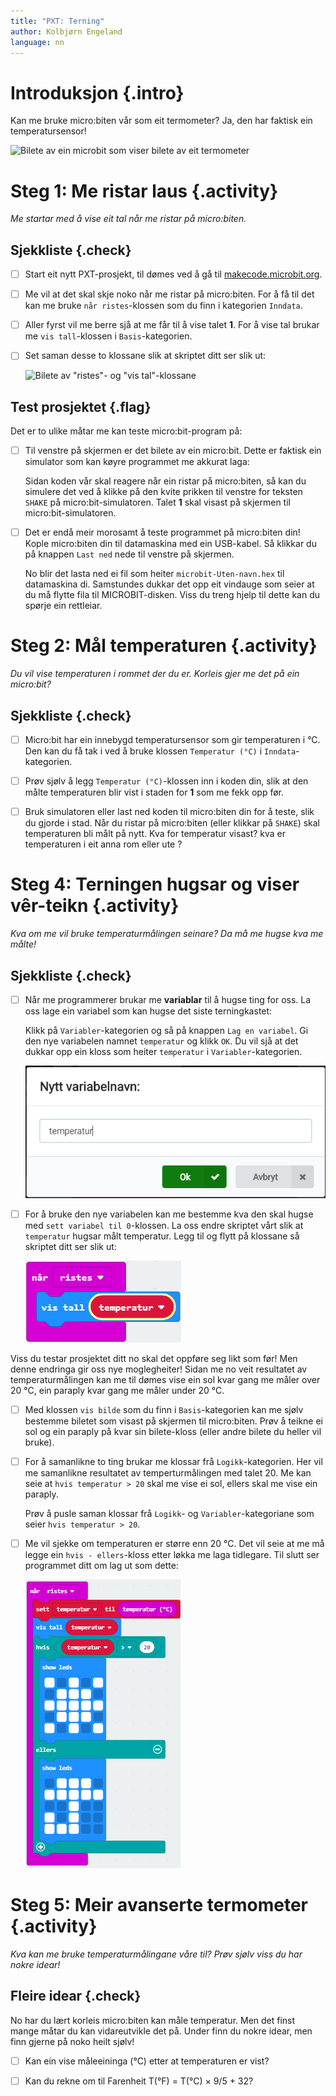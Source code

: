 ```yaml
---
title: "PXT: Terning"
author: Kolbjørn Engeland
language: nn
---
```



# Introduksjon {.intro}

Kan me bruke micro:biten vår som eit termometer? Ja, den har faktisk ein
temperatursensor!

![Bilete av ein microbit som viser bilete av eit termometer](temperatur.jpg)


# Steg 1: Me ristar laus {.activity}

*Me startar med å vise eit tal når me ristar på micro:biten.*

## Sjekkliste {.check}

- [ ] Start eit nytt PXT-prosjekt, til dømes ved å gå til
  [makecode.microbit.org](https://makecode.microbit.org/?lang=no).

- [ ] Me vil at det skal skje noko når me ristar på micro:biten. For å få til
  det kan me bruke `når ristes`-klossen som du finn i kategorien `Inndata`.

- [ ] Aller fyrst vil me berre sjå at me får til å vise talet __1__. For å vise
  tal brukar me `vis tall`-klossen i `Basis`-kategorien.

- [ ] Set saman desse to klossane slik at skriptet ditt ser slik ut:

    ![Bilete av "ristes"- og "vis tal"-klossane](risteskript_1.png)

## Test prosjektet {.flag}

Det er to ulike måtar me kan teste micro:bit-program på:

- [ ] Til venstre på skjermen er det bilete av ein micro:bit. Dette er faktisk
  ein simulator som kan køyre programmet me akkurat laga:

  Sidan koden vår skal reagere når ein ristar på micro:biten, så kan du simulere
  det ved å klikke på den kvite prikken til venstre for teksten `SHAKE` på
  micro:bit-simulatoren. Talet __1__ skal visast på skjermen til
  micro:bit-simulatoren.

- [ ] Det er endå meir morosamt å teste programmet på micro:biten din! Kople
  micro:biten din til datamaskina med ein USB-kabel. Så klikkar du på knappen
  `Last ned` nede til venstre på skjermen.

  No blir det lasta ned ei fil som heiter `microbit-Uten-navn.hex` til
  datamaskina di. Samstundes dukkar det opp eit vindauge som seier at du må
  flytte fila til MICROBIT-disken. Viss du treng hjelp til dette kan du spørje
  ein rettleiar.


# Steg 2: Mål temperaturen {.activity}

*Du vil vise temperaturen i rommet der du er. Korleis gjer me det på ein
 micro:bit?*

## Sjekkliste {.check}

- [ ] Micro:bit har ein innebygd temperatursensor som gir temperaturen i °C.
  Den kan du få tak i ved å bruke klossen `Temperatur (°C)` i
  `Inndata`-kategorien.

- [ ] Prøv sjølv å legg `Temperatur (°C)`-klossen inn i koden din, slik at
  den målte temperaturen blir vist i staden for __1__ som me fekk opp før.

- [ ] Bruk simulatoren eller last ned koden til micro:biten din for å teste,
  slik du gjorde i stad. Når du ristar på micro:biten (eller klikkar på `SHAKE`)
  skal temperaturen bli målt på nytt. Kva for temperatur visast? kva er
  temperaturen i eit anna rom eller ute ?


# Steg 4: Terningen hugsar og viser vêr-teikn {.activity}

*Kva om me vil bruke temperaturmålingen seinare? Da må me hugse kva me målte!*

## Sjekkliste {.check}

- [ ] Når me programmerer brukar me __variablar__ til å hugse ting for oss. La
  oss lage ein variabel som kan hugse det siste terningkastet:

  Klikk på `Variabler`-kategorien og så på knappen `Lag en variabel`. Gi den nye
  variabelen namnet `temperatur` og klikk `OK`. Du vil sjå at det dukkar opp ein
  kloss som heiter `temperatur` i `Variabler`-kategorien.

  ![Bilete av korleis lage ein ny variabel](variabel_temperatur.png)

- [ ] For å bruke den nye variabelen kan me bestemme kva den skal hugse med
  `sett variabel til 0`-klossen. La oss endre skriptet vårt slik at `temperatur`
  hugsar målt temperatur. Legg til og flytt på klossane så skriptet ditt ser
  slik ut:

  ![Viser skriptet som no brukar variabelen temperatur](temperaturskript_2.png)

Viss du testar prosjektet ditt no skal det oppføre seg likt som før! Men denne
endringa gir oss nye moglegheiter! Sidan me no veit resultatet av
temperaturmålingen kan me til dømes vise ein sol kvar gang me måler over 20 °C,
ein paraply kvar gang me måler under 20 °C.

- [ ] Med klossen `vis bilde` som du finn i `Basis`-kategorien kan me sjølv
  bestemme biletet som visast på skjermen til micro:biten. Prøv å teikne ei sol
  og ein paraply på kvar sin bilete-kloss (eller andre bilete du heller vil
  bruke).

- [ ] For å samanlikne to ting brukar me klossar frå `Logikk`-kategorien. Her
  vil me samanlikne resultatet av temperturmålingen med talet 20. Me kan seie at
  `hvis temperatur > 20` skal me vise ei sol, ellers skal me vise ein paraply.

  Prøv å pusle saman klossar frå `Logikk`- og `Variabler`-kategoriane som seier
  `hvis temperatur > 20`.


- [ ] Me vil sjekke om temperaturen er større enn 20 °C. Det vil seie at me må
  legge ein  `hvis - ellers`-kloss etter løkka me laga tidlegare. Til slutt ser
  programmet ditt om lag ut som dette:

  ![Bilete av skriptet for å vise sol- og paraply-bilete etter at temperaturen er målt](temperaturskript_3.png)


# Steg 5: Meir avanserte termometer {.activity}

*Kva kan me bruke temperaturmålingane våre til? Prøv sjølv viss du har nokre
 idear!*

## Fleire idear {.check}

No har du lært korleis micro:biten kan måle temperatur. Men det finst mange måtar
du kan vidareutvikle det på. Under finn du nokre idear, men finn gjerne på noko
heilt sjølv!

- [ ] Kan ein vise måleeininga (°C) etter at temperaturen er vist?

- [ ] Kan du rekne om til Farenheit T(°F) = T(°C) × 9/5 + 32?
